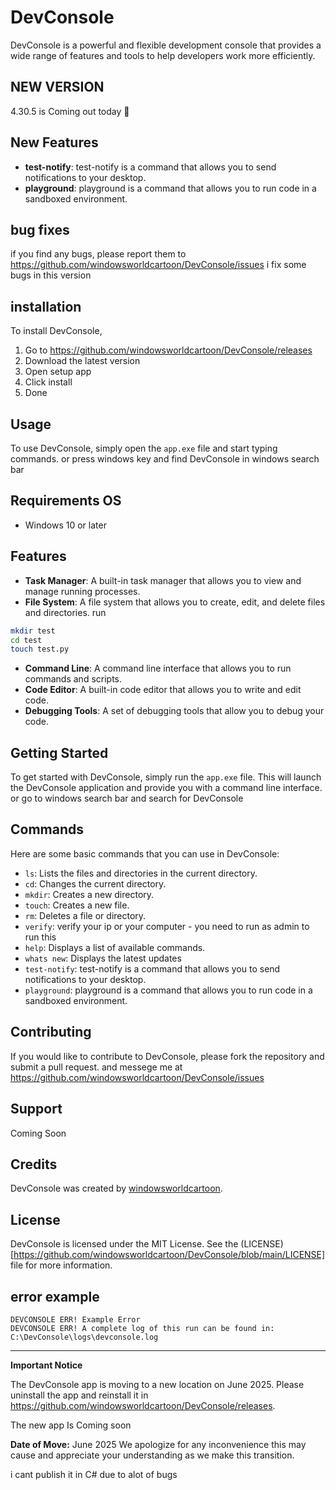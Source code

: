 # DevConsole

DevConsole is a powerful and flexible development console that provides a wide range of features and tools to help developers work more efficiently.


## NEW VERSION
4.30.5 is Coming out today 🎉

## New Features
* **test-notify**: test-notify is a command that allows you to send notifications to your desktop.
* **playground**: playground is a command that allows you to run code in a sandboxed environment.


## bug fixes
if you find any bugs, please report them to https://github.com/windowsworldcartoon/DevConsole/issues
i fix some bugs in this version

## installation

To install DevConsole, 
1. Go to https://github.com/windowsworldcartoon/DevConsole/releases
2. Download the latest version
3. Open setup app
4. Click install
5. Done 

## Usage
To use DevConsole, simply open the `app.exe` file and start typing commands.
or press windows key and find DevConsole in windows search bar

## Requirements OS
* Windows 10 or later



## Features

* **Task Manager**: A built-in task manager that allows you to view and manage running processes.
* **File System**: A file system that allows you to create, edit, and delete files and directories.
run 
```Bash
mkdir test
cd test
touch test.py
```

* **Command Line**: A command line interface that allows you to run commands and scripts.
* **Code Editor**: A built-in code editor that allows you to write and edit code.
* **Debugging Tools**: A set of debugging tools that allow you to debug your code.

## Getting Started

To get started with DevConsole, simply run the `app.exe` file. This will launch the DevConsole application and provide you with a command line interface.
or go to windows search bar and search for DevConsole

## Commands

Here are some basic commands that you can use in DevConsole:

* `ls`: Lists the files and directories in the current directory.
* `cd`: Changes the current directory.
* `mkdir`: Creates a new directory.
* `touch`: Creates a new file.
* `rm`: Deletes a file or directory.
* `verify`: verify your ip or your computer - you need to run as admin to run this
* `help`: Displays a list of available commands.
* `whats new`: Displays the latest updates
* `test-notify`: test-notify is a command that allows you to send notifications to your desktop.
* `playground`: playground is a command that allows you to run code in a sandboxed environment.


## Contributing

If you would like to contribute to DevConsole, please fork the repository and submit a pull request. and messege me at https://github.com/windowsworldcartoon/DevConsole/issues

## Support
Coming Soon

## Credits
DevConsole was created by [windowsworldcartoon](https://github.com/windowsworldcartoon).


## License

DevConsole is licensed under the MIT License. See the (LICENSE)[https://github.com/windowsworldcartoon/DevConsole/blob/main/LICENSE] file for more information.


## error example
```
DEVCONSOLE ERR! Example Error
DEVCONSOLE ERR! A complete log of this run can be found in: C:\DevConsole\logs\devconsole.log
```


----------------

**Important Notice**

The DevConsole app is moving to a new location on June 2025. Please uninstall the app and reinstall it in https://github.com/windowsworldcartoon/DevConsole/releases.

The new app Is Coming soon

**Date of Move:** June 2025
We apologize for any inconvenience this may cause and appreciate your understanding as we make this transition.

i cant publish it in C# due to alot of bugs


